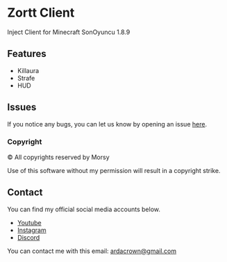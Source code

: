 # Zortt Client
Inject Client for Minecraft SonOyuncu 1.8.9

## Features
- Killaura
- Strafe
- HUD

## Issues
If you notice any bugs, you can let us know by opening an issue [here](https://github.com/Morsy0/zortt/issues).

### Copyright
©️ All copyrights reserved by Morsy

Use of this software without my permission will result in a copyright strike.

## Contact
You can find my official social media accounts below.

- [Youtube](https://www.youtube.com/channel/UCtd1OUC4F0sDGhv8epQIFEg "Youtube")
- [Instagram](https://www.instagram.com/morsycik/)
- [Discord](https://discord.com/users/827167141853528074)

You can contact me with this email: ardacrown@gmail.com

